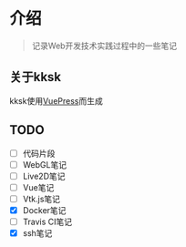 # 介绍

> 记录Web开发技术实践过程中的一些笔记

## 关于kksk

kksk使用[VuePress](https://vuepress.vuejs.org/)而生成

## TODO

- [ ] 代码片段
- [ ] WebGL笔记
- [ ] Live2D笔记
- [ ] Vue笔记
- [ ] Vtk.js笔记
- [x] Docker笔记
- [ ] Travis CI笔记
- [x] ssh笔记